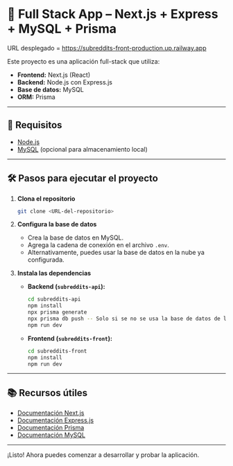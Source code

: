 # 🚀 Full Stack App – Next.js + Express + MySQL + Prisma

URL desplegado = https://subreddits-front-production.up.railway.app

Este proyecto es una aplicación full-stack que utiliza:

- **Frontend:** Next.js (React)
- **Backend:** Node.js con Express.js
- **Base de datos:** MySQL
- **ORM:** Prisma

---

## 🔧 Requisitos

- [Node.js](https://nodejs.org/)
- [MySQL](https://www.mysql.com/) (opcional para almacenamiento local)

---

## 🛠️ Pasos para ejecutar el proyecto

1. **Clona el repositorio**
    ```bash
    git clone <URL-del-repositorio>
    ```

2. **Configura la base de datos**
    - Crea la base de datos en MySQL.
    - Agrega la cadena de conexión en el archivo `.env`.
    - Alternativamente, puedes usar la base de datos en la nube ya configurada.

3. **Instala las dependencias**

    - **Backend (`subreddits-api`):**
      ```bash
      cd subreddits-api
      npm install
      npx prisma generate
      npx prisma db push -- Solo si se no se usa la base de datos de la nube
      npm run dev
      ```

    - **Frontend (`subreddits-front`):**
      ```bash
      cd subreddits-front
      npm install
      npm run dev
      ```

---


## 📚 Recursos útiles

- [Documentación Next.js](https://nextjs.org/docs)
- [Documentación Express.js](https://expressjs.com/)
- [Documentación Prisma](https://www.prisma.io/docs)
- [Documentación MySQL](https://dev.mysql.com/doc/)

---

¡Listo! Ahora puedes comenzar a desarrollar y probar la aplicación.
